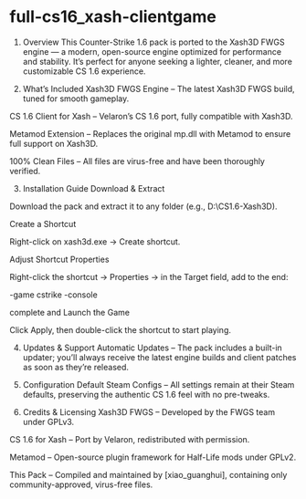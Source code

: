 # full-cs16_xash-clientgame
1. Overview
This Counter-Strike 1.6 pack is ported to the Xash3D FWGS engine — a modern, open-source engine optimized for performance and stability. It’s perfect for anyone seeking a lighter, cleaner, and more customizable CS 1.6 experience.

2. What’s Included
Xash3D FWGS Engine
– The latest Xash3D FWGS build, tuned for smooth gameplay.

CS 1.6 Client for Xash
– Velaron’s CS 1.6 port, fully compatible with Xash3D.

Metamod Extension
– Replaces the original mp.dll with Metamod to ensure full support on Xash3D.

100% Clean Files
– All files are virus-free and have been thoroughly verified.

3. Installation Guide
Download & Extract

Download the pack and extract it to any folder (e.g., D:\CS1.6-Xash3D).

Create a Shortcut

Right-click on xash3d.exe → Create shortcut.

Adjust Shortcut Properties

Right-click the shortcut → Properties → in the Target field, add to the end:

-game cstrike -console

complete and Launch the Game

Click Apply, then double-click the shortcut to start playing.

4. Updates & Support
Automatic Updates
– The pack includes a built-in updater; you’ll always receive the latest engine builds and client patches as soon as they’re released.

5. Configuration
Default Steam Configs
– All settings remain at their Steam defaults, preserving the authentic CS 1.6 feel with no pre-tweaks.

6. Credits & Licensing
Xash3D FWGS – Developed by the FWGS team under GPLv3.

CS 1.6 for Xash – Port by Velaron, redistributed with permission.

Metamod – Open-source plugin framework for Half-Life mods under GPLv2.

This Pack – Compiled and maintained by [xiao_guanghui], containing only community-approved, virus-free files.


